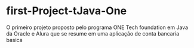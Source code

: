 # first-Project-tJava-One
O primeiro projeto proposto pelo programa ONE Tech foundation em Java da Oracle e Alura que se resume em uma aplicação de conta bancaria basica
